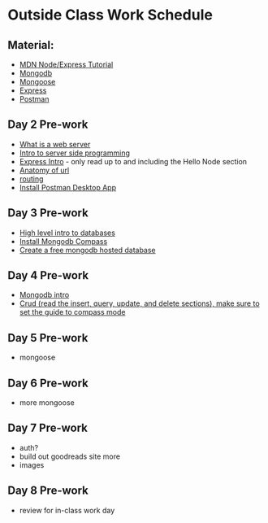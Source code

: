 # Outside Class Work Schedule

## Material:

- [MDN Node/Express Tutorial](https://developer.mozilla.org/en-US/docs/Learn/Server-side/Express_Nodejs)
- [Mongodb](https://www.mongodb.com/docs/manual/introduction/)
- [Mongoose](https://mongoosejs.com/)
- [Express](https://expressjs.com/)
- [Postman](https://postman.com)

## Day 2 Pre-work

- [What is a web server](https://developer.mozilla.org/en-US/docs/Learn/Common_questions/What_is_a_web_server)
- [Intro to server side programming](https://developer.mozilla.org/en-US/docs/Learn/Server-side/First_steps/Introduction)
- [Express Intro](https://developer.mozilla.org/en-US/docs/Learn/Server-side/Express_Nodejs/Introduction) - only read up to and including the Hello Node section
- [Anatomy of url](https://kinsta.com/knowledgebase/what-is-a-url/)
- [routing](https://expressjs.com/en/guide/routing.html)
- [Install Postman Desktop App](https://postman.com)

## Day 3 Pre-work

- [High level intro to databases](https://medium.com/@rwilliams_bv/intro-to-databases-for-people-who-dont-know-a-whole-lot-about-them-a64ae9af712)
- [Install Mongodb Compass](https://www.mongodb.com/try/download/compass)
- [Create a free mongodb hosted database](https://www.mongodb.com/docs/atlas/getting-started/)

## Day 4 Pre-work

- [Mongodb intro](https://www.sitepoint.com/an-introduction-to-mongodb/)
- [Crud (read the insert, query, update, and delete sections), make sure to set the guide to compass mode](https://www.mongodb.com/docs/manual/crud/)

## Day 5 Pre-work

- mongoose

## Day 6 Pre-work

- more mongoose

## Day 7 Pre-work

- auth?
- build out goodreads site more
- images

## Day 8 Pre-work

- review for in-class work day

